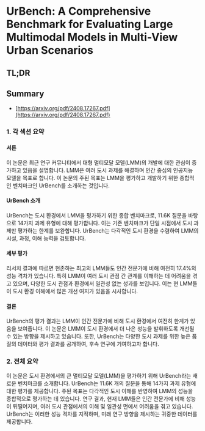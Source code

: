 # UrBench: A Comprehensive Benchmark for Evaluating Large Multimodal Models in Multi-View Urban Scenarios
## TL;DR
## Summary
- [https://arxiv.org/pdf/2408.17267.pdf](https://arxiv.org/pdf/2408.17267.pdf)

### 1. 각 섹션 요약

#### 서론
이 논문은 최근 연구 커뮤니티에서 대형 멀티모달 모델(LMM)의 개발에 대한 관심이 증가하고 있음을 설명합니다. LMM은 여러 도시 과제를 해결하며 인간 중심의 인공지능 모델을 목표로 합니다. 이 논문의 주된 목표는 LMM을 평가하고 개발하기 위한 종합적인 벤치마크인 UrBench를 소개하는 것입니다.

#### UrBench 소개
UrBench는 도시 환경에서 LMM을 평가하기 위한 종합 벤치마크로, 11.6K 질문을 바탕으로 14가지 과제 유형에 대해 평가합니다. 이는 기존 벤치마크가 단일 시점에서 도시 과제만 평가하는 한계를 보완합니다. UrBench는 다각적인 도시 환경을 수렴하여 LMM의 시설, 과정, 이해 능력을 검토합니다.

#### 세부 평가
리서치 결과에 따르면 현존하는 최고의 LMM들도 인간 전문가에 비해 여전히 17.4%의 성능 격차가 있습니다. 특히 LMM이 여러 도시 관점 간 관계를 이해하는 데 어려움을 겪고 있으며, 다양한 도시 관점과 환경에서 일관성 없는 성과를 보입니다. 이는 현 LMM들이 도시 환경 이해에서 많은 개선 여지가 있음을 시사합니다.

#### 결론
UrBench의 평가 결과는 LMM이 인간 전문가에 비해 도시 환경에서 여전히 한계가 있음을 보여줍니다. 이 논문은 LMM이 도시 환경에서 더 나은 성능을 발휘하도록 개선될 수 있는 방향을 제시하고 있습니다. 또한, UrBench는 다양한 도시 과제를 위한 높은 품질의 데이터와 평가 결과를 공개하여, 후속 연구에 기여하고자 합니다.

### 2. 전체 요약
이 논문은 도시 환경에서의 큰 멀티모달 모델(LMM)을 평가하기 위해 UrBench라는 새로운 벤치마크를 소개합니다. UrBench는 11.6K 개의 질문을 통해 14가지 과제 유형에 대한 평가를 제공합니다. 주된 목표는 다각적인 도시 이해를 반영하여 LMM의 성능을 종합적으로 평가하는 데 있습니다. 연구 결과, 현재 LMM들은 인간 전문가에 비해 성능이 뒤떨어지며, 여러 도시 관점에서의 이해 및 일관성 면에서 어려움을 겪고 있습니다. UrBench는 이러한 성능 격차를 지적하며, 미래 연구 방향을 제시하는 귀중한 데이터를 제공합니다.